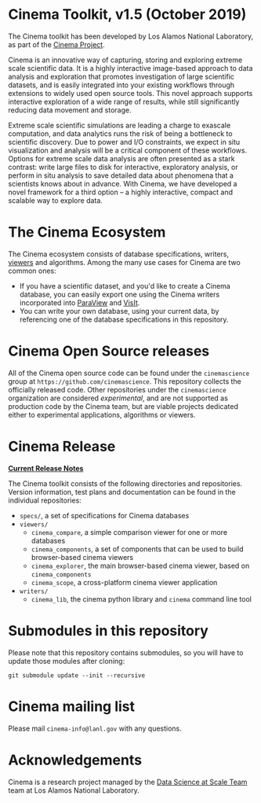 # Cinema Toolkit, v1.5 (October  2019)

The Cinema toolkit has been developed by Los Alamos National Laboratory, as part
of the [Cinema Project](http://cinemascience.org).

Cinema is an innovative way of capturing, storing and exploring extreme scale
scientific data. It is a highly interactive image-based approach to data
analysis and exploration that promotes investigation of large scientific
datasets, and is easily integrated into your existing workflows through
extensions to widely used open source tools. This novel approach supports
interactive exploration of a wide range of results, while still significantly
reducing data movement and storage.

Extreme scale scientific simulations are leading a charge to exascale
computation, and data analytics runs the risk of being a bottleneck to
scientific discovery. Due to power and I/O constraints, we expect in situ
visualization and analysis will be a critical component of these workflows.
Options for extreme scale data analysis are often presented as a stark contrast:
write large files to disk for interactive, exploratory analysis, or perform in
situ analysis to save detailed data about phenomena that a scientists knows
about in advance. With Cinema, we have developed a novel framework for a third option – a highly
interactive, compact and scalable way to explore data.

# The Cinema Ecosystem

The Cinema ecosystem consists of database specifications, writers,
[viewers](http://cinemaviewer.org) and algorithms. Among the many use cases for
Cinema are two common ones:

- If you have a scientific dataset, and you'd like to create a Cinema database,
  you can easily export one using the Cinema writers incorporated into 
[ParaView](http://paraview.org) and [VisIt](http://visit.llnl.gov).
- You can write your own database, using your current data, by referencing one
  of the database specifications in this repository.

# Cinema Open Source releases

All of the Cinema open source code can be found under the `cinemascience` group at
`https://github.com/cinemascience`. This repository collects the officially released
code. Other repositories under the `cinemascience` organization are considered
*experimental*, and are not supported as production code by the Cinema team, but 
are viable projects dedicated either to experimental applications, algorithms or
viewers.

# Cinema Release 

**[Current Release Notes](doc/release/1.3/notes.md)**

The Cinema toolkit consists of the following directories and repositories. Version information, test plans and documentation can be found in the individual repositories: 

- `specs/`, a set of specifications for Cinema databases
- `viewers/`
    - `cinema_compare`, a simple comparison viewer for one or more databases 
    - `cinema_components`, a set of components that can be used to build browser-based cinema viewers 
    - `cinema_explorer`, the main browser-based cinema viewer, based on `cinema_components`
    - `cinema_scope`, a cross-platform cinema viewer application
- `writers/`
    - `cinema_lib`, the cinema python library and `cinema` command line tool

# Submodules in this repository 

Please note that this repository contains submodules, so you will have to update
those modules after cloning:
````
git submodule update --init --recursive
````

# Cinema mailing list

Please mail `cinema-info@lanl.gov` with any questions.

# Acknowledgements
Cinema is a research project managed by the 
[Data Science at Scale Team](http://datascience.dsscale.org) 
team at Los Alamos National Laboratory.


